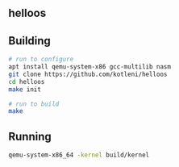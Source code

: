 ## helloos

## Building
```bash
# run to configure
apt install qemu-system-x86 gcc-multilib nasm
git clone https://github.com/kotleni/helloos
cd helloos
make init

# run to build
make
```

## Running
```bash
qemu-system-x86_64 -kernel build/kernel
```
